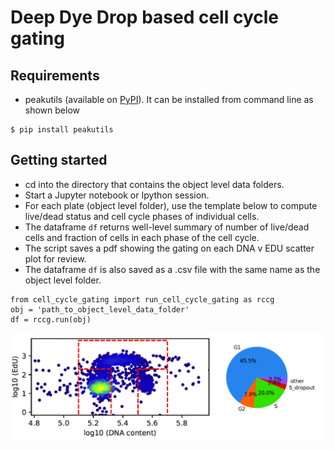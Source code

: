 # Deep Dye Drop based cell cycle gating

## Requirements
* peakutils (available on [PyPI](https://pypi.python.org/pypi/PeakUtils)). It can be installed from command line as shown below
```
$ pip install peakutils
```

## Getting started
* cd into the directory that contains the object level data folders. 
* Start a Jupyter notebook or Ipython session.
* For each plate (object level folder), use the template below to compute live/dead status and cell cycle phases of individual cells.
* The dataframe `df` returns well-level summary of number of live/dead cells and fraction of cells in each phase of the cell cycle.
* The script saves a pdf showing the gating on each DNA v EDU scatter plot for review. 
* The dataframe `df` is also saved as a .csv file with the same name as the object level folder.
``` 
from cell_cycle_gating import run_cell_cycle_gating as rccg
obj = 'path_to_object_level_data_folder'
df = rccg.run(obj)
```    

![Alt text](example_plots/example_plot.jpg?raw=true "Title")
